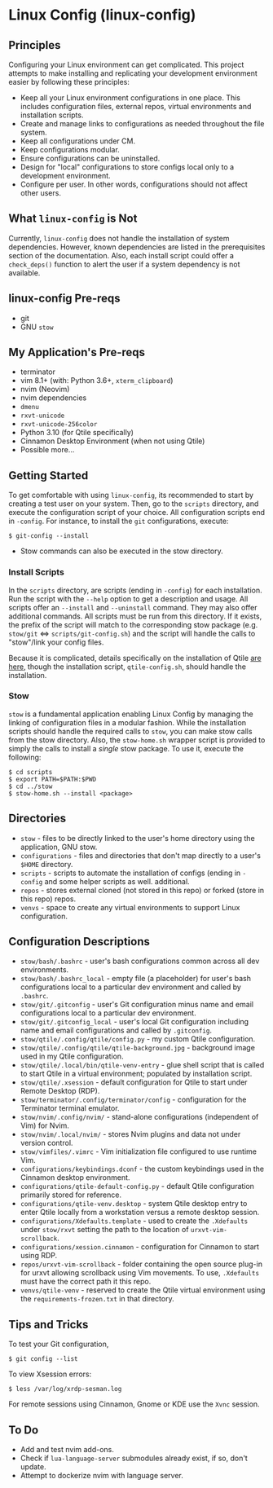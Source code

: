 # Linux Config (linux-config)

## Principles

Configuring your Linux environment can get complicated. This project attempts to
make installing and replicating your development environment easier by following
these principles:

* Keep all your Linux environment configurations in one place. This includes
  configuration files, external repos, virtual environments and installation
  scripts. 
* Create and manage links to configurations as needed throughout the file
  system.
* Keep all configurations under CM.
* Keep configurations modular. 
* Ensure configurations can be uninstalled.
* Design for "local" configurations to store configs local only to a development
  environment.
* Configure per user. In other words, configurations should not affect other
  users.

## What `linux-config` is Not

Currently, `linux-config` does not handle the installation of system
dependencies. However, known dependencies are listed in the prerequisites
section of the documentation. Also, each install script could offer a
`check_deps()` function to alert the user if a system dependency is not
available.

## linux-config Pre-reqs

* git
* GNU `stow`

## My Application's Pre-reqs

* terminator
* vim 8.1+ (with: Python 3.6+, `xterm_clipboard`)
* nvim (Neovim)
* nvim dependencies
* `dmenu`
* `rxvt-unicode`
* `rxvt-unicode-256color`
* Python 3.10 (for Qtile specifically)
* Cinnamon Desktop Environment (when not using Qtile)
* Possible more...

## Getting Started

To get comfortable with using `linux-config`, its recommended to start by
creating a test user on your system. Then, go to the `scripts` directory, and
execute the configuration script of your choice. All configuration scripts end
in `-config`. For instance, to install the `git` configurations, execute:
```
$ git-config --install
```

* Stow commands can also be executed in the stow directory.

### Install Scripts

In the `scripts` directory, are scripts (ending in `-config`) for each
installation. Run the script with the `--help` option to get a description and
usage. All scripts offer an `--install` and `--uninstall` command. They may
also offer additional commands. All scripts must be run from this directory. If
it exists, the prefix of the script will match to the corresponding stow
package (e.g. `stow/git` <=> `scripts/git-config.sh`) and the script will
handle the calls to "stow"/link your config files.

Because it is complicated, details specifically on the installation of Qtile
[are here](QTILE.md), though the installation script, `qtile-config.sh`, should
handle the installation.

### Stow

`stow` is a fundamental application enabling Linux Config by managing the
linking of configuration files in a modular fashion. While the installation
scripts should handle the required calls to `stow`, you can make stow calls from
the stow directory. Also, the `stow-home.sh` wrapper script is provided to
simply the calls to install a *single* stow package. To use it, execute the
following:
```
$ cd scripts
$ export PATH=$PATH:$PWD
$ cd ../stow
$ stow-home.sh --install <package>
```

## Directories

* `stow` - files to be directly linked to the user's home directory using the
  application, GNU stow.
* `configurations` - files and directories that don't map directly to a user's
  `$HOME` directory.
* `scripts` - scripts to automate the installation of configs (ending in
  `-config` and some helper scripts as well.
  additional.
* `repos` - stores external cloned (not stored in this repo) or forked (store in
  this repo) repos.
* `venvs` - space to create any virtual environments to support Linux
  configuration.
  
## Configuration Descriptions

* `stow/bash/.bashrc` - user's bash configurations common across all dev
  environments. 
* `stow/bash/.bashrc_local` - empty file (a placeholder) for user's bash
  configurations local to a particular dev environment and called by `.bashrc`. 
* `stow/git/.gitconfig` - user's Git configuration minus name and email
  configurations local to a particular dev environment. 
* `stow/git/.gitconfig_local` - user's local Git configuration including name
  and email configurations and called by `.gitconfig`. 
* `stow/qtile/.config/qtile/config.py` - my custom Qtile configuration. 
* `stow/qtile/.config/qtile/qtile-background.jpg` - background image used in my
  Qtile configuration.
* `stow/qtile/.local/bin/qtile-venv-entry` - glue shell script that is called
  to start Qtile in a virtual environment; populated by installation script.
* `stow/qtile/.xsession` - default configuration for Qtile to start under Remote
  Desktop (RDP).
* `stow/terminator/.config/terminator/config` - configuration for the Terminator
  terminal emulator.
* `stow/nvim/.config/nvim/` - stand-alone configurations (independent of Vim)
  for Nvim.
* `stow/nvim/.local/nvim/` - stores Nvim plugins and data not under version control.
* `stow/vimfiles/.vimrc` - Vim initialization file configured to use runtime
  Vim.
* `configurations/keybindings.dconf` - the custom keybindings used in the
  Cinnamon desktop environment.
* `configurations/qtile-default-config.py` - default Qtile configuration
  primarily stored for reference.
* `configurations/qtile-venv.desktop` - system Qtile desktop entry to enter Qtile
  locally from a workstation versus a remote desktop session.
* `configurations/Xdefaults.template` - used to create the `.Xdefaults` under
  `stow/rxvt` setting the path to the location of `urxvt-vim-scrollback`.
* `configurations/xession.cinnamon` - configuration for Cinnamon to start using
  RDP.
* `repos/urxvt-vim-scrollback` - folder containing the open source plug-in for
  urxvt allowing scrollback using Vim movements. To use, `.Xdefaults` must have
  the correct path it this repo.
* `venvs/qtile-venv` - reserved to create the Qtile virtual environment using
  the `requirements-frozen.txt` in that directory.

## Tips and Tricks

To test your Git configuration,
```
$ git config --list
```

To view Xsession errors:
```
$ less /var/log/xrdp-sesman.log
```

For remote sessions using Cinnamon, Gnome or KDE use the `Xvnc` session.

## To Do

* Add and test nvim add-ons.
* Check if `lua-language-server` submodules already exist, if so, don't update.
* Attempt to dockerize nvim with language server.
